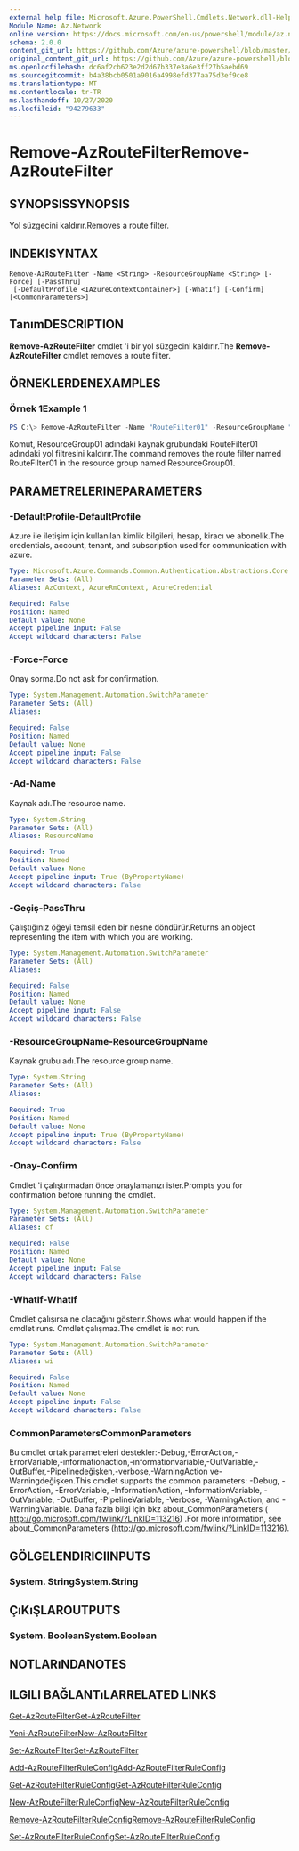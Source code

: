 ```yaml
---
external help file: Microsoft.Azure.PowerShell.Cmdlets.Network.dll-Help.xml
Module Name: Az.Network
online version: https://docs.microsoft.com/en-us/powershell/module/az.network/remove-azroutefilter
schema: 2.0.0
content_git_url: https://github.com/Azure/azure-powershell/blob/master/src/Network/Network/help/Remove-AzRouteFilter.md
original_content_git_url: https://github.com/Azure/azure-powershell/blob/master/src/Network/Network/help/Remove-AzRouteFilter.md
ms.openlocfilehash: dc6af2cb623e2d2d67b337e3a6e3ff27b5aebd69
ms.sourcegitcommit: b4a38bcb0501a9016a4998efd377aa75d3ef9ce8
ms.translationtype: MT
ms.contentlocale: tr-TR
ms.lasthandoff: 10/27/2020
ms.locfileid: "94279633"
---
```

# <span data-ttu-id="fbbcd-101">Remove-AzRouteFilter</span><span class="sxs-lookup"><span data-stu-id="fbbcd-101">Remove-AzRouteFilter</span></span>

## <span data-ttu-id="fbbcd-102">SYNOPSIS</span><span class="sxs-lookup"><span data-stu-id="fbbcd-102">SYNOPSIS</span></span>
<span data-ttu-id="fbbcd-103">Yol süzgecini kaldırır.</span><span class="sxs-lookup"><span data-stu-id="fbbcd-103">Removes a route filter.</span></span>

## <span data-ttu-id="fbbcd-104">INDEKI</span><span class="sxs-lookup"><span data-stu-id="fbbcd-104">SYNTAX</span></span>

```
Remove-AzRouteFilter -Name <String> -ResourceGroupName <String> [-Force] [-PassThru]
 [-DefaultProfile <IAzureContextContainer>] [-WhatIf] [-Confirm] [<CommonParameters>]
```

## <span data-ttu-id="fbbcd-105">Tanım</span><span class="sxs-lookup"><span data-stu-id="fbbcd-105">DESCRIPTION</span></span>
<span data-ttu-id="fbbcd-106">**Remove-AzRouteFilter** cmdlet 'i bir yol süzgecini kaldırır.</span><span class="sxs-lookup"><span data-stu-id="fbbcd-106">The **Remove-AzRouteFilter** cmdlet removes a route filter.</span></span>

## <span data-ttu-id="fbbcd-107">ÖRNEKLERDEN</span><span class="sxs-lookup"><span data-stu-id="fbbcd-107">EXAMPLES</span></span>

### <span data-ttu-id="fbbcd-108">Örnek 1</span><span class="sxs-lookup"><span data-stu-id="fbbcd-108">Example 1</span></span>
```powershell
PS C:\> Remove-AzRouteFilter -Name "RouteFilter01" -ResourceGroupName "ResourceGroup01"
```

<span data-ttu-id="fbbcd-109">Komut, ResourceGroup01 adındaki kaynak grubundaki RouteFilter01 adındaki yol filtresini kaldırır.</span><span class="sxs-lookup"><span data-stu-id="fbbcd-109">The command removes the route filter named RouteFilter01 in the resource group named ResourceGroup01.</span></span>

## <span data-ttu-id="fbbcd-110">PARAMETRELERINE</span><span class="sxs-lookup"><span data-stu-id="fbbcd-110">PARAMETERS</span></span>

### <span data-ttu-id="fbbcd-111">-DefaultProfile</span><span class="sxs-lookup"><span data-stu-id="fbbcd-111">-DefaultProfile</span></span>
<span data-ttu-id="fbbcd-112">Azure ile iletişim için kullanılan kimlik bilgileri, hesap, kiracı ve abonelik.</span><span class="sxs-lookup"><span data-stu-id="fbbcd-112">The credentials, account, tenant, and subscription used for communication with azure.</span></span>

```yaml
Type: Microsoft.Azure.Commands.Common.Authentication.Abstractions.Core.IAzureContextContainer
Parameter Sets: (All)
Aliases: AzContext, AzureRmContext, AzureCredential

Required: False
Position: Named
Default value: None
Accept pipeline input: False
Accept wildcard characters: False
```

### <span data-ttu-id="fbbcd-113">-Force</span><span class="sxs-lookup"><span data-stu-id="fbbcd-113">-Force</span></span>
<span data-ttu-id="fbbcd-114">Onay sorma.</span><span class="sxs-lookup"><span data-stu-id="fbbcd-114">Do not ask for confirmation.</span></span>

```yaml
Type: System.Management.Automation.SwitchParameter
Parameter Sets: (All)
Aliases:

Required: False
Position: Named
Default value: None
Accept pipeline input: False
Accept wildcard characters: False
```

### <span data-ttu-id="fbbcd-115">-Ad</span><span class="sxs-lookup"><span data-stu-id="fbbcd-115">-Name</span></span>
<span data-ttu-id="fbbcd-116">Kaynak adı.</span><span class="sxs-lookup"><span data-stu-id="fbbcd-116">The resource name.</span></span>

```yaml
Type: System.String
Parameter Sets: (All)
Aliases: ResourceName

Required: True
Position: Named
Default value: None
Accept pipeline input: True (ByPropertyName)
Accept wildcard characters: False
```

### <span data-ttu-id="fbbcd-117">-Geçiş</span><span class="sxs-lookup"><span data-stu-id="fbbcd-117">-PassThru</span></span>
<span data-ttu-id="fbbcd-118">Çalıştığınız öğeyi temsil eden bir nesne döndürür.</span><span class="sxs-lookup"><span data-stu-id="fbbcd-118">Returns an object representing the item with which you are working.</span></span>

```yaml
Type: System.Management.Automation.SwitchParameter
Parameter Sets: (All)
Aliases:

Required: False
Position: Named
Default value: None
Accept pipeline input: False
Accept wildcard characters: False
```

### <span data-ttu-id="fbbcd-119">-ResourceGroupName</span><span class="sxs-lookup"><span data-stu-id="fbbcd-119">-ResourceGroupName</span></span>
<span data-ttu-id="fbbcd-120">Kaynak grubu adı.</span><span class="sxs-lookup"><span data-stu-id="fbbcd-120">The resource group name.</span></span>

```yaml
Type: System.String
Parameter Sets: (All)
Aliases:

Required: True
Position: Named
Default value: None
Accept pipeline input: True (ByPropertyName)
Accept wildcard characters: False
```

### <span data-ttu-id="fbbcd-121">-Onay</span><span class="sxs-lookup"><span data-stu-id="fbbcd-121">-Confirm</span></span>
<span data-ttu-id="fbbcd-122">Cmdlet 'i çalıştırmadan önce onaylamanızı ister.</span><span class="sxs-lookup"><span data-stu-id="fbbcd-122">Prompts you for confirmation before running the cmdlet.</span></span>

```yaml
Type: System.Management.Automation.SwitchParameter
Parameter Sets: (All)
Aliases: cf

Required: False
Position: Named
Default value: None
Accept pipeline input: False
Accept wildcard characters: False
```

### <span data-ttu-id="fbbcd-123">-WhatIf</span><span class="sxs-lookup"><span data-stu-id="fbbcd-123">-WhatIf</span></span>
<span data-ttu-id="fbbcd-124">Cmdlet çalışırsa ne olacağını gösterir.</span><span class="sxs-lookup"><span data-stu-id="fbbcd-124">Shows what would happen if the cmdlet runs.</span></span>
<span data-ttu-id="fbbcd-125">Cmdlet çalışmaz.</span><span class="sxs-lookup"><span data-stu-id="fbbcd-125">The cmdlet is not run.</span></span>

```yaml
Type: System.Management.Automation.SwitchParameter
Parameter Sets: (All)
Aliases: wi

Required: False
Position: Named
Default value: None
Accept pipeline input: False
Accept wildcard characters: False
```

### <span data-ttu-id="fbbcd-126">CommonParameters</span><span class="sxs-lookup"><span data-stu-id="fbbcd-126">CommonParameters</span></span>
<span data-ttu-id="fbbcd-127">Bu cmdlet ortak parametreleri destekler:-Debug,-ErrorAction,-ErrorVariable,-ınformationaction,-ınformationvariable,-OutVariable,-OutBuffer,-Pipelinedeğişken,-verbose,-WarningAction ve-Warningdeğişken.</span><span class="sxs-lookup"><span data-stu-id="fbbcd-127">This cmdlet supports the common parameters: -Debug, -ErrorAction, -ErrorVariable, -InformationAction, -InformationVariable, -OutVariable, -OutBuffer, -PipelineVariable, -Verbose, -WarningAction, and -WarningVariable.</span></span> <span data-ttu-id="fbbcd-128">Daha fazla bilgi için bkz about_CommonParameters ( http://go.microsoft.com/fwlink/?LinkID=113216) .</span><span class="sxs-lookup"><span data-stu-id="fbbcd-128">For more information, see about_CommonParameters (http://go.microsoft.com/fwlink/?LinkID=113216).</span></span>

## <span data-ttu-id="fbbcd-129">GÖLGELENDIRICI</span><span class="sxs-lookup"><span data-stu-id="fbbcd-129">INPUTS</span></span>

### <span data-ttu-id="fbbcd-130">System. String</span><span class="sxs-lookup"><span data-stu-id="fbbcd-130">System.String</span></span>

## <span data-ttu-id="fbbcd-131">ÇıKıŞLAR</span><span class="sxs-lookup"><span data-stu-id="fbbcd-131">OUTPUTS</span></span>

### <span data-ttu-id="fbbcd-132">System. Boolean</span><span class="sxs-lookup"><span data-stu-id="fbbcd-132">System.Boolean</span></span>

## <span data-ttu-id="fbbcd-133">NOTLARıNDA</span><span class="sxs-lookup"><span data-stu-id="fbbcd-133">NOTES</span></span>

## <span data-ttu-id="fbbcd-134">ILGILI BAĞLANTıLAR</span><span class="sxs-lookup"><span data-stu-id="fbbcd-134">RELATED LINKS</span></span>

[<span data-ttu-id="fbbcd-135">Get-AzRouteFilter</span><span class="sxs-lookup"><span data-stu-id="fbbcd-135">Get-AzRouteFilter</span></span>](./Get-AzRouteFilter.md)

[<span data-ttu-id="fbbcd-136">Yeni-AzRouteFilter</span><span class="sxs-lookup"><span data-stu-id="fbbcd-136">New-AzRouteFilter</span></span>](./New-AzRouteFilter.md)

[<span data-ttu-id="fbbcd-137">Set-AzRouteFilter</span><span class="sxs-lookup"><span data-stu-id="fbbcd-137">Set-AzRouteFilter</span></span>](./Set-AzRouteFilter.md)

[<span data-ttu-id="fbbcd-138">Add-AzRouteFilterRuleConfig</span><span class="sxs-lookup"><span data-stu-id="fbbcd-138">Add-AzRouteFilterRuleConfig</span></span>](./Add-AzRouteFilterRuleConfig.md)

[<span data-ttu-id="fbbcd-139">Get-AzRouteFilterRuleConfig</span><span class="sxs-lookup"><span data-stu-id="fbbcd-139">Get-AzRouteFilterRuleConfig</span></span>](./Get-AzRouteFilterRuleConfig.md)

[<span data-ttu-id="fbbcd-140">New-AzRouteFilterRuleConfig</span><span class="sxs-lookup"><span data-stu-id="fbbcd-140">New-AzRouteFilterRuleConfig</span></span>](./New-AzRouteFilterRuleConfig.md)

[<span data-ttu-id="fbbcd-141">Remove-AzRouteFilterRuleConfig</span><span class="sxs-lookup"><span data-stu-id="fbbcd-141">Remove-AzRouteFilterRuleConfig</span></span>](./Remove-AzRouteFilterRuleConfig.md)

[<span data-ttu-id="fbbcd-142">Set-AzRouteFilterRuleConfig</span><span class="sxs-lookup"><span data-stu-id="fbbcd-142">Set-AzRouteFilterRuleConfig</span></span>](./Set-AzRouteFilterRuleConfig.md)
